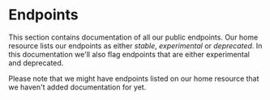 # Endpoints

This section contains documentation of all our public endpoints. Our home resource lists our endpoints as either _stable_, _experimental_ or _deprecated_. In this documentation we'll also flag endpoints that are either experimental and deprecated.

Please note that we might have endpoints listed on our home resource that we haven't added documentation for yet.